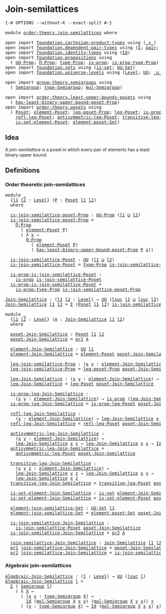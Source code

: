 # Join-semilattices

<pre class="Agda"><a id="30" class="Symbol">{-#</a> <a id="34" class="Keyword">OPTIONS</a> <a id="42" class="Pragma">--without-K</a> <a id="54" class="Pragma">--exact-split</a> <a id="68" class="Symbol">#-}</a>

<a id="73" class="Keyword">module</a> <a id="80" href="order-theory.join-semilattices.html" class="Module">order-theory.join-semilattices</a> <a id="111" class="Keyword">where</a>

<a id="118" class="Keyword">open</a> <a id="123" class="Keyword">import</a> <a id="130" href="foundation.cartesian-product-types.html" class="Module">foundation.cartesian-product-types</a> <a id="165" class="Keyword">using</a> <a id="171" class="Symbol">(</a><a id="172" href="foundation-core.cartesian-product-types.html#577" class="Function Operator">_×_</a><a id="175" class="Symbol">)</a>
<a id="177" class="Keyword">open</a> <a id="182" class="Keyword">import</a> <a id="189" href="foundation.dependent-pair-types.html" class="Module">foundation.dependent-pair-types</a> <a id="221" class="Keyword">using</a> <a id="227" class="Symbol">(</a><a id="228" href="foundation-core.dependent-pair-types.html#502" class="Record">Σ</a><a id="229" class="Symbol">;</a> <a id="231" href="foundation-core.dependent-pair-types.html#575" class="InductiveConstructor">pair</a><a id="235" class="Symbol">;</a> <a id="237" href="foundation-core.dependent-pair-types.html#592" class="Field">pr1</a><a id="240" class="Symbol">;</a> <a id="242" href="foundation-core.dependent-pair-types.html#604" class="Field">pr2</a><a id="245" class="Symbol">)</a>
<a id="247" class="Keyword">open</a> <a id="252" class="Keyword">import</a> <a id="259" href="foundation.identity-types.html" class="Module">foundation.identity-types</a> <a id="285" class="Keyword">using</a> <a id="291" class="Symbol">(</a><a id="292" href="foundation-core.identity-types.html#641" class="Datatype">Id</a><a id="294" class="Symbol">)</a>
<a id="296" class="Keyword">open</a> <a id="301" class="Keyword">import</a> <a id="308" href="foundation.propositions.html" class="Module">foundation.propositions</a> <a id="332" class="Keyword">using</a>
  <a id="340" class="Symbol">(</a> <a id="342" href="foundation-core.propositions.html#1380" class="Function">UU-Prop</a><a id="349" class="Symbol">;</a> <a id="351" href="foundation-core.propositions.html#6683" class="Function">Π-Prop</a><a id="357" class="Symbol">;</a> <a id="359" href="foundation-core.propositions.html#1482" class="Function">type-Prop</a><a id="368" class="Symbol">;</a> <a id="370" href="foundation-core.propositions.html#1295" class="Function">is-prop</a><a id="377" class="Symbol">;</a> <a id="379" href="foundation-core.propositions.html#1549" class="Function">is-prop-type-Prop</a><a id="396" class="Symbol">)</a>
<a id="398" class="Keyword">open</a> <a id="403" class="Keyword">import</a> <a id="410" href="foundation.sets.html" class="Module">foundation.sets</a> <a id="426" class="Keyword">using</a> <a id="432" class="Symbol">(</a><a id="433" href="foundation-core.sets.html#1099" class="Function">is-set</a><a id="439" class="Symbol">;</a> <a id="441" href="foundation-core.sets.html#1177" class="Function">UU-Set</a><a id="447" class="Symbol">)</a>
<a id="449" class="Keyword">open</a> <a id="454" class="Keyword">import</a> <a id="461" href="foundation.universe-levels.html" class="Module">foundation.universe-levels</a> <a id="488" class="Keyword">using</a> <a id="494" class="Symbol">(</a><a id="495" href="Agda.Primitive.html#597" class="Postulate">Level</a><a id="500" class="Symbol">;</a> <a id="502" href="foundation-core.universe-levels.html#222" class="Primitive">UU</a><a id="504" class="Symbol">;</a> <a id="506" href="Agda.Primitive.html#810" class="Primitive Operator">_⊔_</a><a id="509" class="Symbol">;</a> <a id="511" href="Agda.Primitive.html#780" class="Primitive">lsuc</a><a id="515" class="Symbol">)</a>

<a id="518" class="Keyword">open</a> <a id="523" class="Keyword">import</a> <a id="530" href="group-theory.semigroups.html" class="Module">group-theory.semigroups</a> <a id="554" class="Keyword">using</a>
  <a id="562" class="Symbol">(</a> <a id="564" href="group-theory.semigroups.html#737" class="Function">Semigroup</a><a id="573" class="Symbol">;</a> <a id="575" href="group-theory.semigroups.html#933" class="Function">type-Semigroup</a><a id="589" class="Symbol">;</a> <a id="591" href="group-theory.semigroups.html#1215" class="Function">mul-Semigroup</a><a id="604" class="Symbol">)</a>

<a id="607" class="Keyword">open</a> <a id="612" class="Keyword">import</a> <a id="619" href="order-theory.least-upper-bounds-posets.html" class="Module">order-theory.least-upper-bounds-posets</a> <a id="658" class="Keyword">using</a>
  <a id="666" class="Symbol">(</a> <a id="668" href="order-theory.least-upper-bounds-posets.html#3317" class="Function">has-least-binary-upper-bound-poset-Prop</a><a id="707" class="Symbol">)</a>
<a id="709" class="Keyword">open</a> <a id="714" class="Keyword">import</a> <a id="721" href="order-theory.posets.html" class="Module">order-theory.posets</a> <a id="741" class="Keyword">using</a>
  <a id="749" class="Symbol">(</a> <a id="751" href="order-theory.posets.html#731" class="Function">Poset</a><a id="756" class="Symbol">;</a> <a id="758" href="order-theory.posets.html#1145" class="Function">element-Poset</a><a id="771" class="Symbol">;</a> <a id="773" href="order-theory.posets.html#1194" class="Function">leq-poset-Prop</a><a id="787" class="Symbol">;</a> <a id="789" href="order-theory.posets.html#1280" class="Function">leq-Poset</a><a id="798" class="Symbol">;</a> <a id="800" href="order-theory.posets.html#1375" class="Function">is-prop-leq-Poset</a><a id="817" class="Symbol">;</a>
    <a id="823" href="order-theory.posets.html#1511" class="Function">refl-leq-Poset</a><a id="837" class="Symbol">;</a> <a id="839" href="order-theory.posets.html#1983" class="Function">antisymmetric-leq-Poset</a><a id="862" class="Symbol">;</a> <a id="864" href="order-theory.posets.html#1610" class="Function">transitive-leq-Poset</a><a id="884" class="Symbol">;</a>
    <a id="890" href="order-theory.posets.html#2125" class="Function">is-set-element-Poset</a><a id="910" class="Symbol">;</a> <a id="912" href="order-theory.posets.html#2464" class="Function">element-poset-Set</a><a id="929" class="Symbol">)</a>
</pre>
## Idea

A join-semilattice is a poset in which every pair of elements has a least binary-upper bound.

## Definitions

### Order theoretic join-semilattices

<pre class="Agda"><a id="1103" class="Keyword">module</a> <a id="1110" href="order-theory.join-semilattices.html#1110" class="Module">_</a>
  <a id="1114" class="Symbol">{</a><a id="1115" href="order-theory.join-semilattices.html#1115" class="Bound">l1</a> <a id="1118" href="order-theory.join-semilattices.html#1118" class="Bound">l2</a> <a id="1121" class="Symbol">:</a> <a id="1123" href="Agda.Primitive.html#597" class="Postulate">Level</a><a id="1128" class="Symbol">}</a> <a id="1130" class="Symbol">(</a><a id="1131" href="order-theory.join-semilattices.html#1131" class="Bound">P</a> <a id="1133" class="Symbol">:</a> <a id="1135" href="order-theory.posets.html#731" class="Function">Poset</a> <a id="1141" href="order-theory.join-semilattices.html#1115" class="Bound">l1</a> <a id="1144" href="order-theory.join-semilattices.html#1118" class="Bound">l2</a><a id="1146" class="Symbol">)</a>
  <a id="1150" class="Keyword">where</a>

  <a id="1159" href="order-theory.join-semilattices.html#1159" class="Function">is-join-semilattice-poset-Prop</a> <a id="1190" class="Symbol">:</a> <a id="1192" href="foundation-core.propositions.html#1380" class="Function">UU-Prop</a> <a id="1200" class="Symbol">(</a><a id="1201" href="order-theory.join-semilattices.html#1115" class="Bound">l1</a> <a id="1204" href="Agda.Primitive.html#810" class="Primitive Operator">⊔</a> <a id="1206" href="order-theory.join-semilattices.html#1118" class="Bound">l2</a><a id="1208" class="Symbol">)</a>
  <a id="1212" href="order-theory.join-semilattices.html#1159" class="Function">is-join-semilattice-poset-Prop</a> <a id="1243" class="Symbol">=</a>
    <a id="1249" href="foundation-core.propositions.html#6683" class="Function">Π-Prop</a>
      <a id="1262" class="Symbol">(</a> <a id="1264" href="order-theory.posets.html#1145" class="Function">element-Poset</a> <a id="1278" href="order-theory.join-semilattices.html#1131" class="Bound">P</a><a id="1279" class="Symbol">)</a>
      <a id="1287" class="Symbol">(</a> <a id="1289" class="Symbol">λ</a> <a id="1291" href="order-theory.join-semilattices.html#1291" class="Bound">x</a> <a id="1293" class="Symbol">→</a>
        <a id="1303" href="foundation-core.propositions.html#6683" class="Function">Π-Prop</a>
          <a id="1320" class="Symbol">(</a> <a id="1322" href="order-theory.posets.html#1145" class="Function">element-Poset</a> <a id="1336" href="order-theory.join-semilattices.html#1131" class="Bound">P</a><a id="1337" class="Symbol">)</a>
          <a id="1349" class="Symbol">(</a> <a id="1351" href="order-theory.least-upper-bounds-posets.html#3317" class="Function">has-least-binary-upper-bound-poset-Prop</a> <a id="1391" href="order-theory.join-semilattices.html#1131" class="Bound">P</a> <a id="1393" href="order-theory.join-semilattices.html#1291" class="Bound">x</a><a id="1394" class="Symbol">))</a>

  <a id="1400" href="order-theory.join-semilattices.html#1400" class="Function">is-join-semilattice-Poset</a> <a id="1426" class="Symbol">:</a> <a id="1428" href="foundation-core.universe-levels.html#222" class="Primitive">UU</a> <a id="1431" class="Symbol">(</a><a id="1432" href="order-theory.join-semilattices.html#1115" class="Bound">l1</a> <a id="1435" href="Agda.Primitive.html#810" class="Primitive Operator">⊔</a> <a id="1437" href="order-theory.join-semilattices.html#1118" class="Bound">l2</a><a id="1439" class="Symbol">)</a>
  <a id="1443" href="order-theory.join-semilattices.html#1400" class="Function">is-join-semilattice-Poset</a> <a id="1469" class="Symbol">=</a> <a id="1471" href="foundation-core.propositions.html#1482" class="Function">type-Prop</a> <a id="1481" href="order-theory.join-semilattices.html#1159" class="Function">is-join-semilattice-poset-Prop</a>

  <a id="1515" href="order-theory.join-semilattices.html#1515" class="Function">is-prop-is-join-semilattice-Poset</a> <a id="1549" class="Symbol">:</a>
    <a id="1555" href="foundation-core.propositions.html#1295" class="Function">is-prop</a> <a id="1563" href="order-theory.join-semilattices.html#1400" class="Function">is-join-semilattice-Poset</a>
  <a id="1591" href="order-theory.join-semilattices.html#1515" class="Function">is-prop-is-join-semilattice-Poset</a> <a id="1625" class="Symbol">=</a>
    <a id="1631" href="foundation-core.propositions.html#1549" class="Function">is-prop-type-Prop</a> <a id="1649" href="order-theory.join-semilattices.html#1159" class="Function">is-join-semilattice-poset-Prop</a>

<a id="Join-Semilattice"></a><a id="1681" href="order-theory.join-semilattices.html#1681" class="Function">Join-Semilattice</a> <a id="1698" class="Symbol">:</a> <a id="1700" class="Symbol">(</a><a id="1701" href="order-theory.join-semilattices.html#1701" class="Bound">l1</a> <a id="1704" href="order-theory.join-semilattices.html#1704" class="Bound">l2</a> <a id="1707" class="Symbol">:</a> <a id="1709" href="Agda.Primitive.html#597" class="Postulate">Level</a><a id="1714" class="Symbol">)</a> <a id="1716" class="Symbol">→</a> <a id="1718" href="foundation-core.universe-levels.html#222" class="Primitive">UU</a> <a id="1721" class="Symbol">(</a><a id="1722" href="Agda.Primitive.html#780" class="Primitive">lsuc</a> <a id="1727" href="order-theory.join-semilattices.html#1701" class="Bound">l1</a> <a id="1730" href="Agda.Primitive.html#810" class="Primitive Operator">⊔</a> <a id="1732" href="Agda.Primitive.html#780" class="Primitive">lsuc</a> <a id="1737" href="order-theory.join-semilattices.html#1704" class="Bound">l2</a><a id="1739" class="Symbol">)</a>
<a id="1741" href="order-theory.join-semilattices.html#1681" class="Function">Join-Semilattice</a> <a id="1758" href="order-theory.join-semilattices.html#1758" class="Bound">l1</a> <a id="1761" href="order-theory.join-semilattices.html#1761" class="Bound">l2</a> <a id="1764" class="Symbol">=</a> <a id="1766" href="foundation-core.dependent-pair-types.html#502" class="Record">Σ</a> <a id="1768" class="Symbol">(</a><a id="1769" href="order-theory.posets.html#731" class="Function">Poset</a> <a id="1775" href="order-theory.join-semilattices.html#1758" class="Bound">l1</a> <a id="1778" href="order-theory.join-semilattices.html#1761" class="Bound">l2</a><a id="1780" class="Symbol">)</a> <a id="1782" href="order-theory.join-semilattices.html#1400" class="Function">is-join-semilattice-Poset</a>

<a id="1809" class="Keyword">module</a> <a id="1816" href="order-theory.join-semilattices.html#1816" class="Module">_</a>
  <a id="1820" class="Symbol">{</a><a id="1821" href="order-theory.join-semilattices.html#1821" class="Bound">l1</a> <a id="1824" href="order-theory.join-semilattices.html#1824" class="Bound">l2</a> <a id="1827" class="Symbol">:</a> <a id="1829" href="Agda.Primitive.html#597" class="Postulate">Level</a><a id="1834" class="Symbol">}</a> <a id="1836" class="Symbol">(</a><a id="1837" href="order-theory.join-semilattices.html#1837" class="Bound">A</a> <a id="1839" class="Symbol">:</a> <a id="1841" href="order-theory.join-semilattices.html#1681" class="Function">Join-Semilattice</a> <a id="1858" href="order-theory.join-semilattices.html#1821" class="Bound">l1</a> <a id="1861" href="order-theory.join-semilattices.html#1824" class="Bound">l2</a><a id="1863" class="Symbol">)</a>
  <a id="1867" class="Keyword">where</a>

  <a id="1876" href="order-theory.join-semilattices.html#1876" class="Function">poset-Join-Semilattice</a> <a id="1899" class="Symbol">:</a> <a id="1901" href="order-theory.posets.html#731" class="Function">Poset</a> <a id="1907" href="order-theory.join-semilattices.html#1821" class="Bound">l1</a> <a id="1910" href="order-theory.join-semilattices.html#1824" class="Bound">l2</a>
  <a id="1915" href="order-theory.join-semilattices.html#1876" class="Function">poset-Join-Semilattice</a> <a id="1938" class="Symbol">=</a> <a id="1940" href="foundation-core.dependent-pair-types.html#592" class="Field">pr1</a> <a id="1944" href="order-theory.join-semilattices.html#1837" class="Bound">A</a>

  <a id="1949" href="order-theory.join-semilattices.html#1949" class="Function">element-Join-Semilattice</a> <a id="1974" class="Symbol">:</a> <a id="1976" href="foundation-core.universe-levels.html#222" class="Primitive">UU</a> <a id="1979" href="order-theory.join-semilattices.html#1821" class="Bound">l1</a>
  <a id="1984" href="order-theory.join-semilattices.html#1949" class="Function">element-Join-Semilattice</a> <a id="2009" class="Symbol">=</a> <a id="2011" href="order-theory.posets.html#1145" class="Function">element-Poset</a> <a id="2025" href="order-theory.join-semilattices.html#1876" class="Function">poset-Join-Semilattice</a>

  <a id="2051" href="order-theory.join-semilattices.html#2051" class="Function">leq-join-semilattice-Prop</a> <a id="2077" class="Symbol">:</a> <a id="2079" class="Symbol">(</a><a id="2080" href="order-theory.join-semilattices.html#2080" class="Bound">x</a> <a id="2082" href="order-theory.join-semilattices.html#2082" class="Bound">y</a> <a id="2084" class="Symbol">:</a> <a id="2086" href="order-theory.join-semilattices.html#1949" class="Function">element-Join-Semilattice</a><a id="2110" class="Symbol">)</a> <a id="2112" class="Symbol">→</a> <a id="2114" href="foundation-core.propositions.html#1380" class="Function">UU-Prop</a> <a id="2122" href="order-theory.join-semilattices.html#1824" class="Bound">l2</a>
  <a id="2127" href="order-theory.join-semilattices.html#2051" class="Function">leq-join-semilattice-Prop</a> <a id="2153" class="Symbol">=</a> <a id="2155" href="order-theory.posets.html#1194" class="Function">leq-poset-Prop</a> <a id="2170" href="order-theory.join-semilattices.html#1876" class="Function">poset-Join-Semilattice</a>

  <a id="2196" href="order-theory.join-semilattices.html#2196" class="Function">leq-Join-Semilattice</a> <a id="2217" class="Symbol">:</a> <a id="2219" class="Symbol">(</a><a id="2220" href="order-theory.join-semilattices.html#2220" class="Bound">x</a> <a id="2222" href="order-theory.join-semilattices.html#2222" class="Bound">y</a> <a id="2224" class="Symbol">:</a> <a id="2226" href="order-theory.join-semilattices.html#1949" class="Function">element-Join-Semilattice</a><a id="2250" class="Symbol">)</a> <a id="2252" class="Symbol">→</a> <a id="2254" href="foundation-core.universe-levels.html#222" class="Primitive">UU</a> <a id="2257" href="order-theory.join-semilattices.html#1824" class="Bound">l2</a>
  <a id="2262" href="order-theory.join-semilattices.html#2196" class="Function">leq-Join-Semilattice</a> <a id="2283" class="Symbol">=</a> <a id="2285" href="order-theory.posets.html#1280" class="Function">leq-Poset</a> <a id="2295" href="order-theory.join-semilattices.html#1876" class="Function">poset-Join-Semilattice</a>

  <a id="2321" href="order-theory.join-semilattices.html#2321" class="Function">is-prop-leq-Join-Semilattice</a> <a id="2350" class="Symbol">:</a>
    <a id="2356" class="Symbol">(</a><a id="2357" href="order-theory.join-semilattices.html#2357" class="Bound">x</a> <a id="2359" href="order-theory.join-semilattices.html#2359" class="Bound">y</a> <a id="2361" class="Symbol">:</a> <a id="2363" href="order-theory.join-semilattices.html#1949" class="Function">element-Join-Semilattice</a><a id="2387" class="Symbol">)</a> <a id="2389" class="Symbol">→</a> <a id="2391" href="foundation-core.propositions.html#1295" class="Function">is-prop</a> <a id="2399" class="Symbol">(</a><a id="2400" href="order-theory.join-semilattices.html#2196" class="Function">leq-Join-Semilattice</a> <a id="2421" href="order-theory.join-semilattices.html#2357" class="Bound">x</a> <a id="2423" href="order-theory.join-semilattices.html#2359" class="Bound">y</a><a id="2424" class="Symbol">)</a>
  <a id="2428" href="order-theory.join-semilattices.html#2321" class="Function">is-prop-leq-Join-Semilattice</a> <a id="2457" class="Symbol">=</a> <a id="2459" href="order-theory.posets.html#1375" class="Function">is-prop-leq-Poset</a> <a id="2477" href="order-theory.join-semilattices.html#1876" class="Function">poset-Join-Semilattice</a>

  <a id="2503" href="order-theory.join-semilattices.html#2503" class="Function">refl-leq-Join-Semilattice</a> <a id="2529" class="Symbol">:</a>
    <a id="2535" class="Symbol">(</a><a id="2536" href="order-theory.join-semilattices.html#2536" class="Bound">x</a> <a id="2538" class="Symbol">:</a> <a id="2540" href="order-theory.join-semilattices.html#1949" class="Function">element-Join-Semilattice</a><a id="2564" class="Symbol">)</a> <a id="2566" class="Symbol">→</a> <a id="2568" href="order-theory.join-semilattices.html#2196" class="Function">leq-Join-Semilattice</a> <a id="2589" href="order-theory.join-semilattices.html#2536" class="Bound">x</a> <a id="2591" href="order-theory.join-semilattices.html#2536" class="Bound">x</a>
  <a id="2595" href="order-theory.join-semilattices.html#2503" class="Function">refl-leq-Join-Semilattice</a> <a id="2621" class="Symbol">=</a> <a id="2623" href="order-theory.posets.html#1511" class="Function">refl-leq-Poset</a> <a id="2638" href="order-theory.join-semilattices.html#1876" class="Function">poset-Join-Semilattice</a>

  <a id="2664" href="order-theory.join-semilattices.html#2664" class="Function">antisymmetric-leq-Join-Semilattice</a> <a id="2699" class="Symbol">:</a>
    <a id="2705" class="Symbol">(</a><a id="2706" href="order-theory.join-semilattices.html#2706" class="Bound">x</a> <a id="2708" href="order-theory.join-semilattices.html#2708" class="Bound">y</a> <a id="2710" class="Symbol">:</a> <a id="2712" href="order-theory.join-semilattices.html#1949" class="Function">element-Join-Semilattice</a><a id="2736" class="Symbol">)</a> <a id="2738" class="Symbol">→</a>
    <a id="2744" href="order-theory.join-semilattices.html#2196" class="Function">leq-Join-Semilattice</a> <a id="2765" href="order-theory.join-semilattices.html#2706" class="Bound">x</a> <a id="2767" href="order-theory.join-semilattices.html#2708" class="Bound">y</a> <a id="2769" class="Symbol">→</a> <a id="2771" href="order-theory.join-semilattices.html#2196" class="Function">leq-Join-Semilattice</a> <a id="2792" href="order-theory.join-semilattices.html#2708" class="Bound">y</a> <a id="2794" href="order-theory.join-semilattices.html#2706" class="Bound">x</a> <a id="2796" class="Symbol">→</a> <a id="2798" href="foundation-core.identity-types.html#641" class="Datatype">Id</a> <a id="2801" href="order-theory.join-semilattices.html#2706" class="Bound">x</a> <a id="2803" href="order-theory.join-semilattices.html#2708" class="Bound">y</a>
  <a id="2807" href="order-theory.join-semilattices.html#2664" class="Function">antisymmetric-leq-Join-Semilattice</a> <a id="2842" class="Symbol">=</a>
    <a id="2848" href="order-theory.posets.html#1983" class="Function">antisymmetric-leq-Poset</a> <a id="2872" href="order-theory.join-semilattices.html#1876" class="Function">poset-Join-Semilattice</a>

  <a id="2898" href="order-theory.join-semilattices.html#2898" class="Function">transitive-leq-Join-Semilattice</a> <a id="2930" class="Symbol">:</a>
    <a id="2936" class="Symbol">(</a><a id="2937" href="order-theory.join-semilattices.html#2937" class="Bound">x</a> <a id="2939" href="order-theory.join-semilattices.html#2939" class="Bound">y</a> <a id="2941" href="order-theory.join-semilattices.html#2941" class="Bound">z</a> <a id="2943" class="Symbol">:</a> <a id="2945" href="order-theory.join-semilattices.html#1949" class="Function">element-Join-Semilattice</a><a id="2969" class="Symbol">)</a> <a id="2971" class="Symbol">→</a>
    <a id="2977" href="order-theory.join-semilattices.html#2196" class="Function">leq-Join-Semilattice</a> <a id="2998" href="order-theory.join-semilattices.html#2939" class="Bound">y</a> <a id="3000" href="order-theory.join-semilattices.html#2941" class="Bound">z</a> <a id="3002" class="Symbol">→</a> <a id="3004" href="order-theory.join-semilattices.html#2196" class="Function">leq-Join-Semilattice</a> <a id="3025" href="order-theory.join-semilattices.html#2937" class="Bound">x</a> <a id="3027" href="order-theory.join-semilattices.html#2939" class="Bound">y</a> <a id="3029" class="Symbol">→</a>
    <a id="3035" href="order-theory.join-semilattices.html#2196" class="Function">leq-Join-Semilattice</a> <a id="3056" href="order-theory.join-semilattices.html#2937" class="Bound">x</a> <a id="3058" href="order-theory.join-semilattices.html#2941" class="Bound">z</a>
  <a id="3062" href="order-theory.join-semilattices.html#2898" class="Function">transitive-leq-Join-Semilattice</a> <a id="3094" class="Symbol">=</a> <a id="3096" href="order-theory.posets.html#1610" class="Function">transitive-leq-Poset</a> <a id="3117" href="order-theory.join-semilattices.html#1876" class="Function">poset-Join-Semilattice</a>

  <a id="3143" href="order-theory.join-semilattices.html#3143" class="Function">is-set-element-Join-Semilattice</a> <a id="3175" class="Symbol">:</a> <a id="3177" href="foundation-core.sets.html#1099" class="Function">is-set</a> <a id="3184" href="order-theory.join-semilattices.html#1949" class="Function">element-Join-Semilattice</a>
  <a id="3211" href="order-theory.join-semilattices.html#3143" class="Function">is-set-element-Join-Semilattice</a> <a id="3243" class="Symbol">=</a> <a id="3245" href="order-theory.posets.html#2125" class="Function">is-set-element-Poset</a> <a id="3266" href="order-theory.join-semilattices.html#1876" class="Function">poset-Join-Semilattice</a>

  <a id="3292" href="order-theory.join-semilattices.html#3292" class="Function">element-join-semilattice-Set</a> <a id="3321" class="Symbol">:</a> <a id="3323" href="foundation-core.sets.html#1177" class="Function">UU-Set</a> <a id="3330" href="order-theory.join-semilattices.html#1821" class="Bound">l1</a>
  <a id="3335" href="order-theory.join-semilattices.html#3292" class="Function">element-join-semilattice-Set</a> <a id="3364" class="Symbol">=</a> <a id="3366" href="order-theory.posets.html#2464" class="Function">element-poset-Set</a> <a id="3384" href="order-theory.join-semilattices.html#1876" class="Function">poset-Join-Semilattice</a>

  <a id="3410" href="order-theory.join-semilattices.html#3410" class="Function">is-join-semilattice-Join-Semilattice</a> <a id="3447" class="Symbol">:</a>
    <a id="3453" href="order-theory.join-semilattices.html#1400" class="Function">is-join-semilattice-Poset</a> <a id="3479" href="order-theory.join-semilattices.html#1876" class="Function">poset-Join-Semilattice</a>
  <a id="3504" href="order-theory.join-semilattices.html#3410" class="Function">is-join-semilattice-Join-Semilattice</a> <a id="3541" class="Symbol">=</a> <a id="3543" href="foundation-core.dependent-pair-types.html#604" class="Field">pr2</a> <a id="3547" href="order-theory.join-semilattices.html#1837" class="Bound">A</a>

  <a id="3552" href="order-theory.join-semilattices.html#3552" class="Function">join-semilattice-Join-Semilattice</a> <a id="3586" class="Symbol">:</a> <a id="3588" href="order-theory.join-semilattices.html#1681" class="Function">Join-Semilattice</a> <a id="3605" href="order-theory.join-semilattices.html#1821" class="Bound">l1</a> <a id="3608" href="order-theory.join-semilattices.html#1824" class="Bound">l2</a>
  <a id="3613" href="foundation-core.dependent-pair-types.html#592" class="Field">pr1</a> <a id="3617" href="order-theory.join-semilattices.html#3552" class="Function">join-semilattice-Join-Semilattice</a> <a id="3651" class="Symbol">=</a> <a id="3653" href="order-theory.join-semilattices.html#1876" class="Function">poset-Join-Semilattice</a>
  <a id="3678" href="foundation-core.dependent-pair-types.html#604" class="Field">pr2</a> <a id="3682" href="order-theory.join-semilattices.html#3552" class="Function">join-semilattice-Join-Semilattice</a> <a id="3716" class="Symbol">=</a> <a id="3718" href="order-theory.join-semilattices.html#3410" class="Function">is-join-semilattice-Join-Semilattice</a>
</pre>
### Algebraic join-semilattices

<pre class="Agda"><a id="Algebraic-Join-Semilattice"></a><a id="3801" href="order-theory.join-semilattices.html#3801" class="Function">Algebraic-Join-Semilattice</a> <a id="3828" class="Symbol">:</a> <a id="3830" class="Symbol">(</a><a id="3831" href="order-theory.join-semilattices.html#3831" class="Bound">l</a> <a id="3833" class="Symbol">:</a> <a id="3835" href="Agda.Primitive.html#597" class="Postulate">Level</a><a id="3840" class="Symbol">)</a> <a id="3842" class="Symbol">→</a> <a id="3844" href="foundation-core.universe-levels.html#222" class="Primitive">UU</a> <a id="3847" class="Symbol">(</a><a id="3848" href="Agda.Primitive.html#780" class="Primitive">lsuc</a> <a id="3853" href="order-theory.join-semilattices.html#3831" class="Bound">l</a><a id="3854" class="Symbol">)</a>
<a id="3856" href="order-theory.join-semilattices.html#3801" class="Function">Algebraic-Join-Semilattice</a> <a id="3883" href="order-theory.join-semilattices.html#3883" class="Bound">l</a> <a id="3885" class="Symbol">=</a>
  <a id="3889" href="foundation-core.dependent-pair-types.html#502" class="Record">Σ</a> <a id="3891" class="Symbol">(</a> <a id="3893" href="group-theory.semigroups.html#737" class="Function">Semigroup</a> <a id="3903" href="order-theory.join-semilattices.html#3883" class="Bound">l</a><a id="3904" class="Symbol">)</a>
    <a id="3910" class="Symbol">(</a> <a id="3912" class="Symbol">λ</a> <a id="3914" href="order-theory.join-semilattices.html#3914" class="Bound">X</a> <a id="3916" class="Symbol">→</a>
      <a id="3924" class="Symbol">(</a> <a id="3926" class="Symbol">(</a><a id="3927" href="order-theory.join-semilattices.html#3927" class="Bound">x</a> <a id="3929" href="order-theory.join-semilattices.html#3929" class="Bound">y</a> <a id="3931" class="Symbol">:</a> <a id="3933" href="group-theory.semigroups.html#933" class="Function">type-Semigroup</a> <a id="3948" href="order-theory.join-semilattices.html#3914" class="Bound">X</a><a id="3949" class="Symbol">)</a> <a id="3951" class="Symbol">→</a>
        <a id="3961" href="foundation-core.identity-types.html#641" class="Datatype">Id</a> <a id="3964" class="Symbol">(</a><a id="3965" href="group-theory.semigroups.html#1215" class="Function">mul-Semigroup</a> <a id="3979" href="order-theory.join-semilattices.html#3914" class="Bound">X</a> <a id="3981" href="order-theory.join-semilattices.html#3927" class="Bound">x</a> <a id="3983" href="order-theory.join-semilattices.html#3929" class="Bound">y</a><a id="3984" class="Symbol">)</a> <a id="3986" class="Symbol">(</a><a id="3987" href="group-theory.semigroups.html#1215" class="Function">mul-Semigroup</a> <a id="4001" href="order-theory.join-semilattices.html#3914" class="Bound">X</a> <a id="4003" href="order-theory.join-semilattices.html#3929" class="Bound">y</a> <a id="4005" href="order-theory.join-semilattices.html#3927" class="Bound">x</a><a id="4006" class="Symbol">))</a> <a id="4009" href="foundation-core.cartesian-product-types.html#577" class="Function Operator">×</a>
      <a id="4017" class="Symbol">(</a> <a id="4019" class="Symbol">(</a><a id="4020" href="order-theory.join-semilattices.html#4020" class="Bound">x</a> <a id="4022" class="Symbol">:</a> <a id="4024" href="group-theory.semigroups.html#933" class="Function">type-Semigroup</a> <a id="4039" href="order-theory.join-semilattices.html#3914" class="Bound">X</a><a id="4040" class="Symbol">)</a> <a id="4042" class="Symbol">→</a> <a id="4044" href="foundation-core.identity-types.html#641" class="Datatype">Id</a> <a id="4047" class="Symbol">(</a><a id="4048" href="group-theory.semigroups.html#1215" class="Function">mul-Semigroup</a> <a id="4062" href="order-theory.join-semilattices.html#3914" class="Bound">X</a> <a id="4064" href="order-theory.join-semilattices.html#4020" class="Bound">x</a> <a id="4066" href="order-theory.join-semilattices.html#4020" class="Bound">x</a><a id="4067" class="Symbol">)</a> <a id="4069" href="order-theory.join-semilattices.html#4020" class="Bound">x</a><a id="4070" class="Symbol">))</a>
</pre>